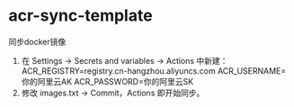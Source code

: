 # acr-sync-template
同步docker镜像
1. 在 Settings → Secrets and variables → Actions 中新建：
   ACR_REGISTRY=registry.cn-hangzhou.aliyuncs.com
   ACR_USERNAME=你的阿里云AK
   ACR_PASSWORD=你的阿里云SK
2. 修改 images.txt → Commit，Actions 即开始同步。
